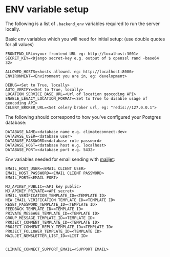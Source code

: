 # ENV variable setup

The following is a list of `.backend_env` variables required to run the server locally.

Basic env variables which you will need for initial setup:
(use double quotes for all values)

```
FRONTEND_URL=<your frontend URL eg: http://localhost:3001>
SECRET_KEY=<Django secret-key e.g. output of $ openssl rand -base64 32>

ALLOWED_HOSTS=<hosts allowed. eg: http://localhost:8000>
ENVIRONMENT=<Environment you are in, eg: development>

DEBUG=<Set to True, locally>
AUTO_VERIFY=<Set to True, locally>
LOCATION_SERVICE_BASE_URL=<Url of location geocoding API>
ENABLE_LEGACY_LOCATION_FORMAT=<Set to True to disable usage of geocoding API>
CELERY_BROKER_URL=<Set celery broker url, eg: "redis://127.0.0.1">
```

The following should correspond to how you've configured your Postgres database:

```
DATABASE_NAME=<database name e.g. climateconnect-dev>
DATABASE_USER=<database user>
DATABASE_PASSWORD=<database role password>
DATABASE_HOST=<database host e.g. localhost>
DATABASE_PORT=<database port e.g. 5432>
```

Env variables needed for email sending with [mailjet](https://www.mailjet.com/):

```EMAIL_HOST=<YOUR EMAIL HOST>
EMAIL_HOST_USER=<EMAIL CLIENT USER>
EMAIL_HOST_PASSWORD=<EMAIL CLIENT PASSWORD>
EMAIL_PORT=<EMAIL PORT>

MJ_APIKEY_PUBLIC=<API key public>
MJ_APIKEY_PRIVATE=<API secret>
EMAIL_VERIFICATION_TEMPLATE_ID=<TEMPLATE ID>
NEW_EMAIL_VERIFICATION_TEMPLATE_ID=<TEMPLATE ID>
RESET_PASSWORD_TEMPLATE_ID=<TEMPLATE ID>
FEEDBACK_TEMPLATE_ID=<TEMPLATE ID>
PRIVATE_MESSAGE_TEMPLATE_ID=<TEMPLATE ID>
GROUP_MESSAGE_TEMPLATE_ID=<TEMPLATE ID>
PROJECT_COMMENT_TEMPLATE_ID=<TEMPLATE ID>
PROJECT_COMMENT_REPLY_TEMPLATE_ID=<TEMPLATE ID>
PROJECT_FOLLOWER_TEMPLATE_ID=<TEMPLATE ID>
MAILJET_NEWSLETTER_LIST_ID=<LIST ID>


CLIMATE_CONNECT_SUPPORT_EMAIL=<SUPPORT EMAIL>
```

